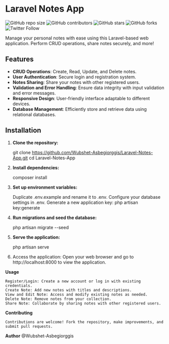# Laravel Notes App

![GitHub repo size](https://img.shields.io/github/repo-size/Wubshet-Asbegiorggis/Laravel-Notes-App)
![GitHub contributors](https://img.shields.io/github/contributors/Wubshet-Asbegiorggis/Laravel-Notes-App)
![GitHub stars](https://img.shields.io/github/stars/Wubshet-Asbegiorggis/Laravel-Notes-App?style=social)
![GitHub forks](https://img.shields.io/github/forks/Wubshet-Asbegiorggis/Laravel-Notes-App?style=social)
![Twitter Follow](https://img.shields.io/twitter/follow/Wubshet-Asbegiorggis?style=social)

Manage your personal notes with ease using this Laravel-based web application. Perform CRUD operations, share notes securely, and more!

## Features

- **CRUD Operations**: Create, Read, Update, and Delete notes.
- **User Authentication**: Secure login and registration system.
- **Notes Sharing**: Share your notes with other registered users.
- **Validation and Error Handling**: Ensure data integrity with input validation and error messages.
- **Responsive Design**: User-friendly interface adaptable to different devices.
- **Database Management**: Efficiently store and retrieve data using relational databases.

## Installation

1. **Clone the repository:**
   
   git clone https://github.com/Wubshet-Asbegiorggis/Laravel-Notes-App.git
   cd Laravel-Notes-App
   
2. **Install dependencies:**
   
    composer install
    
3. **Set up environment variables:**

    Duplicate .env.example and rename it to .env.
    Configure your database settings in .env.
    Generate a new application key:
       php artisan key:generate
4. **Run migrations and seed the database:**

    php artisan migrate --seed

5. **Serve the application:**

    php artisan serve

6. Access the application:
    Open your web browser and go to http://localhost:8000 to view the application.

**Usage**

    Register/Login: Create a new account or log in with existing credentials.
    Create Note: Add new notes with titles and descriptions.
    View and Edit Note: Access and modify existing notes as needed.
    Delete Note: Remove notes from your collection.
    Share Note: Collaborate by sharing notes with other registered users.

**Contributing**

    Contributions are welcome! Fork the repository, make improvements, and submit pull requests.


**Author**
    @Wubshet-Asbegiorggis
    
